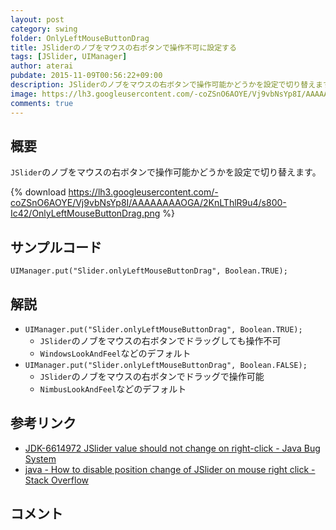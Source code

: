 ```yaml
---
layout: post
category: swing
folder: OnlyLeftMouseButtonDrag
title: JSliderのノブをマウスの右ボタンで操作不可に設定する
tags: [JSlider, UIManager]
author: aterai
pubdate: 2015-11-09T00:56:22+09:00
description: JSliderのノブをマウスの右ボタンで操作可能かどうかを設定で切り替えます。
image: https://lh3.googleusercontent.com/-coZSnO6AOYE/Vj9vbNsYp8I/AAAAAAAAOGA/2KnLThlR9u4/s800-Ic42/OnlyLeftMouseButtonDrag.png
comments: true
---
```

## 概要
`JSlider`のノブをマウスの右ボタンで操作可能かどうかを設定で切り替えます。

{% download https://lh3.googleusercontent.com/-coZSnO6AOYE/Vj9vbNsYp8I/AAAAAAAAOGA/2KnLThlR9u4/s800-Ic42/OnlyLeftMouseButtonDrag.png %}

## サンプルコード
<pre class="prettyprint"><code>UIManager.put("Slider.onlyLeftMouseButtonDrag", Boolean.TRUE);
</code></pre>

## 解説
- `UIManager.put("Slider.onlyLeftMouseButtonDrag", Boolean.TRUE);`
    - `JSlider`のノブをマウスの右ボタンでドラッグしても操作不可
    - `WindowsLookAndFeel`などのデフォルト
- `UIManager.put("Slider.onlyLeftMouseButtonDrag", Boolean.FALSE);`
    - `JSlider`のノブをマウスの右ボタンでドラッグで操作可能
    - `NimbusLookAndFeel`などのデフォルト

<!-- dummy comment line for breaking list -->

## 参考リンク
- [JDK-6614972 JSlider value should not change on right-click - Java Bug System](https://bugs.openjdk.java.net/browse/JDK-6614972)
- [java - How to disable position change of JSlider on mouse right click - Stack Overflow](https://stackoverflow.com/questions/9736237/how-to-disable-position-change-of-jslider-on-mouse-right-click)

<!-- dummy comment line for breaking list -->

## コメント
